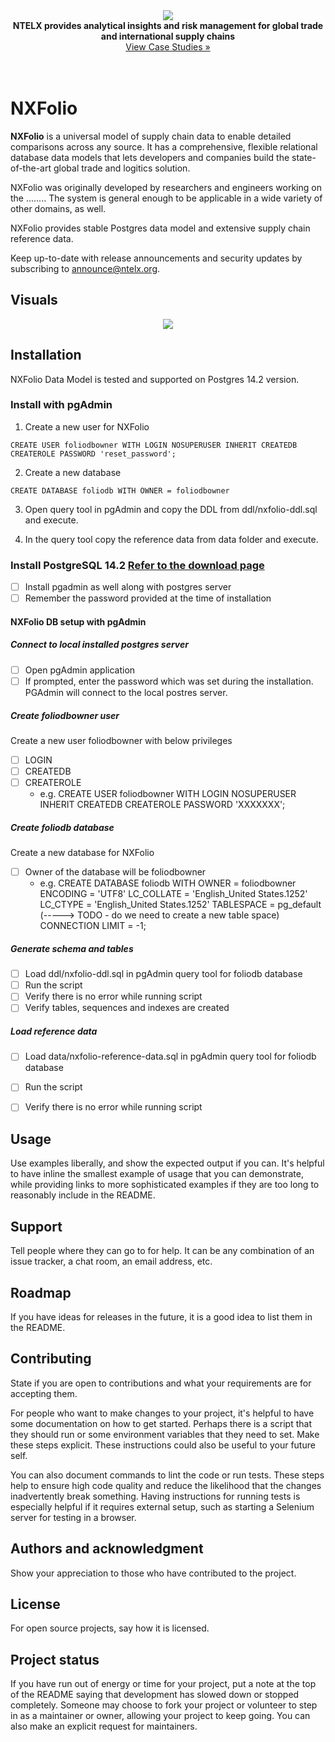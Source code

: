 <div align="center">
  <img src="https://images.squarespace-cdn.com/content/v1/5f5908d1fc93772d79901335/1600194319074-2RVN3VAOO43MBNFOL9H9/Screen_Shot_2020-09-09_at_12.04.52_PM-removebg-preview.png?format=1500w">
</div>
<div align="center">
  <strong>NTELX provides analytical insights and risk management for global trade and international supply chains</strong>
  <br>
  <a href="https://www.ntelx.com/casestudies">View Case Studies »</a>
  <br>
  <br>
  <br>
</div>

# NXFolio
**NXFolio** is a universal model of supply chain data to enable detailed comparisons across any source. It has a comprehensive, flexible relational database data models that lets developers and companies build the state-of-the-art global trade and logitics solution.

NXFolio was originally developed by researchers and engineers working on the
........ The system is 
general enough to be applicable in a wide variety of other domains, as well.

NXFolio provides stable Postgres data model and extensive supply chain reference data.

Keep up-to-date with release announcements and security updates by subscribing
to
[announce@ntelx.org](https://groups.google.com/a/ntelx.org/forum/#!forum/announce).

## Visuals
<div align="center">
<img src="https://ntelx-public-images.s3.amazonaws.com/foliodb-overview-2.png">
</div>

## Installation
NXFolio Data Model is tested and supported on Postgres 14.2 version.

### Install with pgAdmin

1. Create a new user for NXFolio 

```
CREATE USER foliodbowner WITH LOGIN NOSUPERUSER INHERIT CREATEDB CREATEROLE PASSWORD 'reset_password';

```

2. Create a new database
```
CREATE DATABASE foliodb WITH OWNER = foliodbowner
```

3. Open query tool in pgAdmin and copy the DDL from ddl/nxfolio-ddl.sql and execute.

4. In the query tool copy the reference data from data folder and execute.


### Install PostgreSQL 14.2 [Refer to the download page](https://www.postgresql.org/download/)
- [ ] Install pgadmin as well along with postgres server
- [ ] Remember the password provided at the time of installation
#### NXFolio DB setup with pgAdmin
##### Connect to local installed postgres server
- [ ] Open pgAdmin application
- [ ] If prompted, enter the password which was set during the installation. PGAdmin will connect to the local postres server.
##### Create foliodbowner user
Create a new user foliodbowner with below privileges
- [ ] LOGIN
- [ ] CREATEDB
- [ ] CREATEROLE
    - e.g. CREATE USER foliodbowner WITH
        LOGIN
        NOSUPERUSER
        INHERIT
        CREATEDB
        CREATEROLE
        PASSWORD 'XXXXXXX';
##### Create foliodb database
Create a new database for NXFolio
- [ ] Owner of the database will be foliodbowner
    - e.g. CREATE DATABASE foliodb
        WITH 
        OWNER = foliodbowner
        ENCODING = 'UTF8'
        LC_COLLATE = 'English_United States.1252'
        LC_CTYPE = 'English_United States.1252'
        TABLESPACE = pg_default (-----> TODO - do we need to create a new table space)
        CONNECTION LIMIT = -1;
##### Generate schema and tables

- [ ] Load ddl/nxfolio-ddl.sql in pgAdmin query tool for foliodb database
- [ ] Run the script
- [ ] Verify there is no error while running script
- [ ] Verify tables, sequences and indexes are created

##### Load reference data

- [ ] Load data/nxfolio-reference-data.sql in pgAdmin query tool for foliodb database
- [ ] Run the script
- [ ] Verify there is no error while running script


## Usage
Use examples liberally, and show the expected output if you can. It's helpful to have inline the smallest example of usage that you can demonstrate, while providing links to more sophisticated examples if they are too long to reasonably include in the README.

## Support
Tell people where they can go to for help. It can be any combination of an issue tracker, a chat room, an email address, etc.

## Roadmap
If you have ideas for releases in the future, it is a good idea to list them in the README.

## Contributing
State if you are open to contributions and what your requirements are for accepting them.

For people who want to make changes to your project, it's helpful to have some documentation on how to get started. Perhaps there is a script that they should run or some environment variables that they need to set. Make these steps explicit. These instructions could also be useful to your future self.

You can also document commands to lint the code or run tests. These steps help to ensure high code quality and reduce the likelihood that the changes inadvertently break something. Having instructions for running tests is especially helpful if it requires external setup, such as starting a Selenium server for testing in a browser.

## Authors and acknowledgment
Show your appreciation to those who have contributed to the project.

## License
For open source projects, say how it is licensed.

## Project status
If you have run out of energy or time for your project, put a note at the top of the README saying that development has slowed down or stopped completely. Someone may choose to fork your project or volunteer to step in as a maintainer or owner, allowing your project to keep going. You can also make an explicit request for maintainers.
